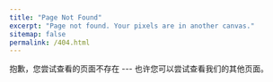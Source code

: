 ```yaml
---
title: "Page Not Found"
excerpt: "Page not found. Your pixels are in another canvas."
sitemap: false
permalink: /404.html
---
```

抱歉，您尝试查看的页面不存在 --- 也许您可以尝试查看我们的其他页面。

<script type="text/javascript">
  var GOOG_FIXURL_LANG = 'en';
  var GOOG_FIXURL_SITE = '{{ site.url }}'
</script>

<script type="text/javascript"
  src="https://linkhelp.clients.google.com/tbproxy/lh/wm/fixurl.js">
</script>
